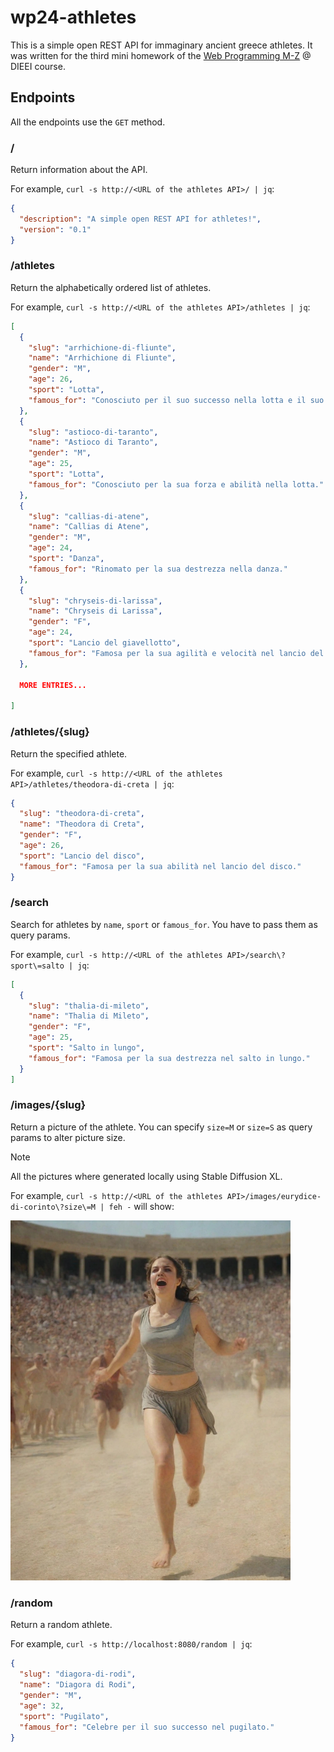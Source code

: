 # wp24-athletes

This is a simple open REST API for immaginary ancient greece athletes.
It was written for the third mini homework of the
[Web Programming M-Z](https://perceivelab.github.io/wp-mz-24) @ DIEEI
course.

## Endpoints

All the endpoints use the `GET` method.

### /

Return information about the API.

For example, `curl -s http://<URL of the athletes API>/ | jq`:

```json
{
  "description": "A simple open REST API for athletes!",
  "version": "0.1"
}
```

### /athletes

Return the alphabetically ordered list of athletes.

For example, `curl -s http://<URL of the athletes API>/athletes | jq`:

```json
[
  {
    "slug": "arrhichione-di-fliunte",
    "name": "Arrhichione di Fliunte",
    "gender": "M",
    "age": 26,
    "sport": "Lotta",
    "famous_for": "Conosciuto per il suo successo nella lotta e il suo sacrificio durante una competizione."
  },
  {
    "slug": "astioco-di-taranto",
    "name": "Astioco di Taranto",
    "gender": "M",
    "age": 25,
    "sport": "Lotta",
    "famous_for": "Conosciuto per la sua forza e abilità nella lotta."
  },
  {
    "slug": "callias-di-atene",
    "name": "Callias di Atene",
    "gender": "M",
    "age": 24,
    "sport": "Danza",
    "famous_for": "Rinomato per la sua destrezza nella danza."
  },
  {
    "slug": "chryseis-di-larissa",
    "name": "Chryseis di Larissa",
    "gender": "F",
    "age": 24,
    "sport": "Lancio del giavellotto",
    "famous_for": "Famosa per la sua agilità e velocità nel lancio del giavellotto."
  },

  MORE ENTRIES...

]
```

### /athletes/{slug}

Return the specified athlete.

For example, `curl -s http://<URL of the athletes API>/athletes/theodora-di-creta | jq`:

```json
{
  "slug": "theodora-di-creta",
  "name": "Theodora di Creta",
  "gender": "F",
  "age": 26,
  "sport": "Lancio del disco",
  "famous_for": "Famosa per la sua abilità nel lancio del disco."
}
```

### /search

Search for athletes by `name`, `sport` or `famous_for`. You have to pass
them as query params.

For example, `curl -s http://<URL of the athletes API>/search\?sport\=salto | jq`:

```json
[
  {
    "slug": "thalia-di-mileto",
    "name": "Thalia di Mileto",
    "gender": "F",
    "age": 25,
    "sport": "Salto in lungo",
    "famous_for": "Famosa per la sua destrezza nel salto in lungo."
  }
]
```

### /images/{slug}

Return a picture of the athlete. You can specify `size=M` or `size=S` as query params to alter picture size.

> [!NOTE]
> All the pictures where generated locally using Stable Diffusion XL.

For example, `curl -s http://<URL of the athletes API>/images/eurydice-di-corinto\?size\=M | feh -` will show:

<img src="images/eurydice-di-corinto.jpg" width="448"/>

### /random

Return a random athlete.

For example, `curl -s http://localhost:8080/random | jq`:

```json
{
  "slug": "diagora-di-rodi",
  "name": "Diagora di Rodi",
  "gender": "M",
  "age": 32,
  "sport": "Pugilato",
  "famous_for": "Celebre per il suo successo nel pugilato."
}
```
